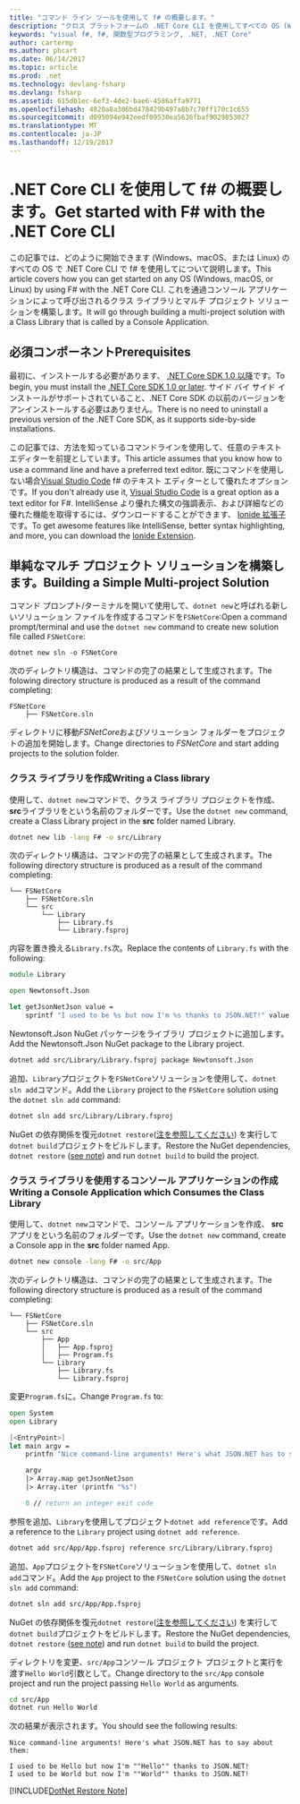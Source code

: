 ```yaml
---
title: "コマンド ライン ツールを使用して f# の概要します。"
description: "クロス プラットフォームの .NET Core CLI を使用してすべての OS (Windows、MacOS、Linux) で f# を使用する方法を説明します。"
keywords: "visual f#, f#, 関数型プログラミング, .NET, .NET Core"
author: cartermp
ms.author: phcart
ms.date: 06/14/2017
ms.topic: article
ms.prod: .net
ms.technology: devlang-fsharp
ms.devlang: fsharp
ms.assetid: 615db1ec-6ef3-4de2-bae6-4586affa9771
ms.openlocfilehash: 4820a8a306bd478429b497a8b7c70ff170c1c655
ms.sourcegitcommit: d095094e942eedf09530ea5636fbaf9029853027
ms.translationtype: MT
ms.contentlocale: ja-JP
ms.lasthandoff: 12/19/2017
---
```

# <a name="get-started-with-f-with-the-net-core-cli"></a><span data-ttu-id="ce7e8-104">.NET Core CLI を使用して f# の概要します。</span><span class="sxs-lookup"><span data-stu-id="ce7e8-104">Get started with F# with the .NET Core CLI</span></span>

<span data-ttu-id="ce7e8-105">この記事では、どのように開始できます (Windows、macOS、または Linux) のすべての OS で .NET Core CLI で f# を使用してについて説明します。</span><span class="sxs-lookup"><span data-stu-id="ce7e8-105">This article covers how you can get started on any OS (Windows, macOS, or Linux) by using F# with the .NET Core CLI.</span></span> <span data-ttu-id="ce7e8-106">これを通過コンソール アプリケーションによって呼び出されるクラス ライブラリとマルチ プロジェクト ソリューションを構築します。</span><span class="sxs-lookup"><span data-stu-id="ce7e8-106">It will go through building a multi-project solution with a Class Library that is called by a Console Application.</span></span>

## <a name="prerequisites"></a><span data-ttu-id="ce7e8-107">必須コンポーネント</span><span class="sxs-lookup"><span data-stu-id="ce7e8-107">Prerequisites</span></span>

<span data-ttu-id="ce7e8-108">最初に、インストールする必要があります、 [.NET Core SDK 1.0 以降](https://dot.net/core)です。</span><span class="sxs-lookup"><span data-stu-id="ce7e8-108">To begin, you must install the [.NET Core SDK 1.0 or later](https://dot.net/core).</span></span> <span data-ttu-id="ce7e8-109">サイド バイ サイド インストールがサポートされていること、.NET Core SDK の以前のバージョンをアンインストールする必要はありません。</span><span class="sxs-lookup"><span data-stu-id="ce7e8-109">There is no need to uninstall a previous version of the .NET Core SDK, as it supports side-by-side installations.</span></span>

<span data-ttu-id="ce7e8-110">この記事では、方法を知っているコマンドラインを使用して、任意のテキスト エディターを前提としています。</span><span class="sxs-lookup"><span data-stu-id="ce7e8-110">This article assumes that you know how to use a command line and have a preferred text editor.</span></span> <span data-ttu-id="ce7e8-111">既にコマンドを使用しない場合[Visual Studio Code](https://code.visualstudio.com) f# のテキスト エディターとして優れたオプションです。</span><span class="sxs-lookup"><span data-stu-id="ce7e8-111">If you don't already use it, [Visual Studio Code](https://code.visualstudio.com) is a great option as a text editor for F#.</span></span> <span data-ttu-id="ce7e8-112">IntelliSense より優れた構文の強調表示、および詳細などの優れた機能を取得するには、ダウンロードすることができます、 [Ionide 拡張子](https://marketplace.visualstudio.com/items?itemName=Ionide.Ionide-fsharp)です。</span><span class="sxs-lookup"><span data-stu-id="ce7e8-112">To get awesome features like IntelliSense, better syntax highlighting, and more, you can download the [Ionide Extension](https://marketplace.visualstudio.com/items?itemName=Ionide.Ionide-fsharp).</span></span>

## <a name="building-a-simple-multi-project-solution"></a><span data-ttu-id="ce7e8-113">単純なマルチ プロジェクト ソリューションを構築します。</span><span class="sxs-lookup"><span data-stu-id="ce7e8-113">Building a Simple Multi-project Solution</span></span>

<span data-ttu-id="ce7e8-114">コマンド プロンプト/ターミナルを開いて使用して、`dotnet new`と呼ばれる新しいソリューション ファイルを作成するコマンドを`FSNetCore`:</span><span class="sxs-lookup"><span data-stu-id="ce7e8-114">Open a command prompt/terminal and use the `dotnet new` command to create new solution file called `FSNetCore`:</span></span>

```
dotnet new sln -o FSNetCore
```

<span data-ttu-id="ce7e8-115">次のディレクトリ構造は、コマンドの完了の結果として生成されます。</span><span class="sxs-lookup"><span data-stu-id="ce7e8-115">The folowing directory structure is produced as a result of the command completing:</span></span>

```
FSNetCore
    ├── FSNetCore.sln
```

<span data-ttu-id="ce7e8-116">ディレクトリに移動*FSNetCore*およびソリューション フォルダーをプロジェクトの追加を開始します。</span><span class="sxs-lookup"><span data-stu-id="ce7e8-116">Change directories to *FSNetCore* and start adding projects to the solution folder.</span></span>
 
### <a name="writing-a-class-library"></a><span data-ttu-id="ce7e8-117">クラス ライブラリを作成</span><span class="sxs-lookup"><span data-stu-id="ce7e8-117">Writing a Class library</span></span>

<span data-ttu-id="ce7e8-118">使用して、`dotnet new`コマンドで、クラス ライブラリ プロジェクトを作成、 **src**ライブラリをという名前のフォルダーです。</span><span class="sxs-lookup"><span data-stu-id="ce7e8-118">Use the `dotnet new` command, create a Class Library project in the **src** folder named Library.</span></span> 

```bash
dotnet new lib -lang F# -o src/Library 
```

<span data-ttu-id="ce7e8-119">次のディレクトリ構造は、コマンドの完了の結果として生成されます。</span><span class="sxs-lookup"><span data-stu-id="ce7e8-119">The following directory structure is produced as a result of the command completing:</span></span>

```
└── FSNetCore
    ├── FSNetCore.sln
    └── src
        └── Library
            ├── Library.fs
            └── Library.fsproj
```

<span data-ttu-id="ce7e8-120">内容を置き換える`Library.fs`次。</span><span class="sxs-lookup"><span data-stu-id="ce7e8-120">Replace the contents of `Library.fs` with the following:</span></span>

```fsharp
module Library

open Newtonsoft.Json

let getJsonNetJson value = 
    sprintf "I used to be %s but now I'm %s thanks to JSON.NET!" value  (JsonConvert.SerializeObject(value))
```

<span data-ttu-id="ce7e8-121">Newtonsoft.Json NuGet パッケージをライブラリ プロジェクトに追加します。</span><span class="sxs-lookup"><span data-stu-id="ce7e8-121">Add the Newtonsoft.Json NuGet package to the Library project.</span></span>

```bash
dotnet add src/Library/Library.fsproj package Newtonsoft.Json
```

<span data-ttu-id="ce7e8-122">追加、`Library`プロジェクトを`FSNetCore`ソリューションを使用して、`dotnet sln add`コマンド。</span><span class="sxs-lookup"><span data-stu-id="ce7e8-122">Add the `Library` project to the `FSNetCore` solution using the `dotnet sln add` command:</span></span>

```bash
dotnet sln add src/Library/Library.fsproj
```

<span data-ttu-id="ce7e8-123">NuGet の依存関係を復元`dotnet restore`([注を参照してください](#dotnet-restore-note)) を実行して`dotnet build`プロジェクトをビルドします。</span><span class="sxs-lookup"><span data-stu-id="ce7e8-123">Restore the NuGet dependencies, `dotnet restore` ([see note](#dotnet-restore-note)) and run `dotnet build` to build the project.</span></span>

### <a name="writing-a-console-application-which-consumes-the-class-library"></a><span data-ttu-id="ce7e8-124">クラス ライブラリを使用するコンソール アプリケーションの作成</span><span class="sxs-lookup"><span data-stu-id="ce7e8-124">Writing a Console Application which Consumes the Class Library</span></span>

<span data-ttu-id="ce7e8-125">使用して、`dotnet new`コマンドで、コンソール アプリケーションを作成、 **src**アプリをという名前のフォルダーです。</span><span class="sxs-lookup"><span data-stu-id="ce7e8-125">Use the `dotnet new` command, create a Console app in the **src** folder named App.</span></span> 

```bash
dotnet new console -lang F# -o src/App 
```

<span data-ttu-id="ce7e8-126">次のディレクトリ構造は、コマンドの完了の結果として生成されます。</span><span class="sxs-lookup"><span data-stu-id="ce7e8-126">The following directory structure is produced as a result of the command completing:</span></span>

```
└── FSNetCore
    ├── FSNetCore.sln
    └── src
        ├── App
        │   ├── App.fsproj
        │   ├── Program.fs
        └── Library
            ├── Library.fs
            └── Library.fsproj
```

<span data-ttu-id="ce7e8-127">変更`Program.fs`に。</span><span class="sxs-lookup"><span data-stu-id="ce7e8-127">Change `Program.fs` to:</span></span>

```fsharp
open System
open Library

[<EntryPoint>]
let main argv = 
    printfn "Nice command-line arguments! Here's what JSON.NET has to say about them:"

    argv
    |> Array.map getJsonNetJson
    |> Array.iter (printfn "%s")

    0 // return an integer exit code
```

<span data-ttu-id="ce7e8-128">参照を追加、`Library`を使用してプロジェクト`dotnet add reference`です。</span><span class="sxs-lookup"><span data-stu-id="ce7e8-128">Add a reference to the `Library` project using `dotnet add reference`.</span></span>

```bash
dotnet add src/App/App.fsproj reference src/Library/Library.fsproj
```

<span data-ttu-id="ce7e8-129">追加、`App`プロジェクトを`FSNetCore`ソリューションを使用して、`dotnet sln add`コマンド。</span><span class="sxs-lookup"><span data-stu-id="ce7e8-129">Add the `App` project to the `FSNetCore` solution using the `dotnet sln add` command:</span></span>

```bash
dotnet sln add src/App/App.fsproj
```

<span data-ttu-id="ce7e8-130">NuGet の依存関係を復元`dotnet restore`([注を参照してください](#dotnet-restore-note)) を実行して`dotnet build`プロジェクトをビルドします。</span><span class="sxs-lookup"><span data-stu-id="ce7e8-130">Restore the NuGet dependencies, `dotnet restore` ([see note](#dotnet-restore-note)) and run `dotnet build` to build the project.</span></span>

<span data-ttu-id="ce7e8-131">ディレクトリを変更、`src/App`コンソール プロジェクト プロジェクトと実行を渡す`Hello World`引数として。</span><span class="sxs-lookup"><span data-stu-id="ce7e8-131">Change directory to the `src/App` console project and run the project passing `Hello World` as arguments.</span></span>

```bash
cd src/App
dotnet run Hello World
``` 

<span data-ttu-id="ce7e8-132">次の結果が表示されます。</span><span class="sxs-lookup"><span data-stu-id="ce7e8-132">You should see the following results:</span></span>

```
Nice command-line arguments! Here's what JSON.NET has to say about them:

I used to be Hello but now I'm ""Hello"" thanks to JSON.NET!
I used to be World but now I'm ""World"" thanks to JSON.NET!
```
<a name="dotnet-restore-note"></a>
[!INCLUDE[DotNet Restore Note](~/includes/dotnet-restore-note.md)]
